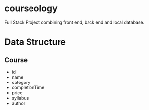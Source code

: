 # courseology
Full Stack Project combining front end, back end and local database.

# Data Structure
## Course
- id
- name
- category
- completionTime
- price 
- syllabus 
- author
